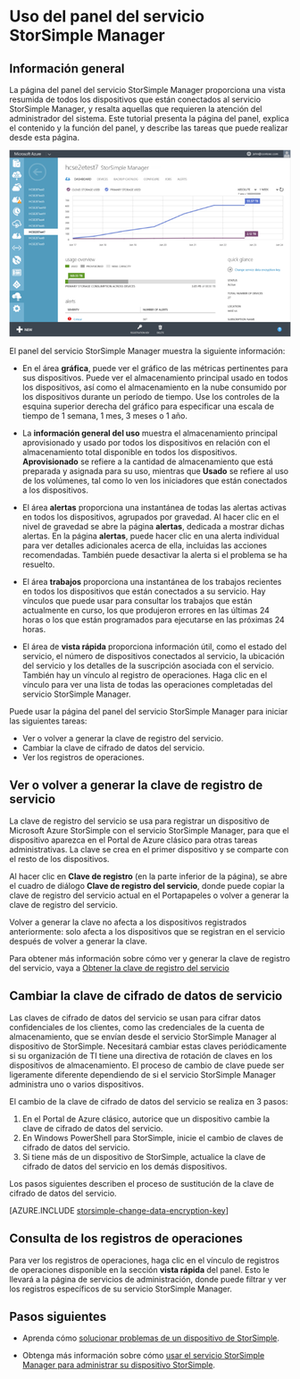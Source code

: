 <properties 
   pageTitle="Panel del servicio del Administrador de StorSimple | Microsoft Azure"
   description="Describe el panel del servicio del Administrador de StorSimple y explica cómo se usa para supervisar el estado de la solución de StorSimple."
   services="storsimple"
   documentationCenter=""
   authors="SharS"
   manager="carolz"
   editor="" />
<tags 
   ms.service="storsimple"
   ms.devlang="na"
   ms.topic="article"
   ms.tgt_pltfrm="na"
   ms.workload="na"
   ms.date="02/01/2016"
   ms.author="v-sharos" />

# Uso del panel del servicio StorSimple Manager

## Información general

La página del panel del servicio StorSimple Manager proporciona una vista resumida de todos los dispositivos que están conectados al servicio StorSimple Manager, y resalta aquellas que requieren la atención del administrador del sistema. Este tutorial presenta la página del panel, explica el contenido y la función del panel, y describe las tareas que puede realizar desde esta página.

![Panel del servicio](./media/storsimple-service-dashboard/HCS_ServiceDashboard.png)

El panel del servicio StorSimple Manager muestra la siguiente información:

- En el área **gráfica**, puede ver el gráfico de las métricas pertinentes para sus dispositivos. Puede ver el almacenamiento principal usado en todos los dispositivos, así como el almacenamiento en la nube consumido por los dispositivos durante un período de tiempo. Use los controles de la esquina superior derecha del gráfico para especificar una escala de tiempo de 1 semana, 1 mes, 3 meses o 1 año.

- La **información general del uso** muestra el almacenamiento principal aprovisionado y usado por todos los dispositivos en relación con el almacenamiento total disponible en todos los dispositivos. **Aprovisionado** se refiere a la cantidad de almacenamiento que está preparada y asignada para su uso, mientras que **Usado** se refiere al uso de los volúmenes, tal como lo ven los iniciadores que están conectados a los dispositivos.

- El área **alertas** proporciona una instantánea de todas las alertas activas en todos los dispositivos, agrupados por gravedad. Al hacer clic en el nivel de gravedad se abre la página **alertas**, dedicada a mostrar dichas alertas. En la página **alertas**, puede hacer clic en una alerta individual para ver detalles adicionales acerca de ella, incluidas las acciones recomendadas. También puede desactivar la alerta si el problema se ha resuelto.

- El área **trabajos** proporciona una instantánea de los trabajos recientes en todos los dispositivos que están conectados a su servicio. Hay vínculos que puede usar para consultar los trabajos que están actualmente en curso, los que produjeron errores en las últimas 24 horas o los que están programados para ejecutarse en las próximas 24 horas.

- El área de **vista rápida** proporciona información útil, como el estado del servicio, el número de dispositivos conectados al servicio, la ubicación del servicio y los detalles de la suscripción asociada con el servicio. También hay un vínculo al registro de operaciones. Haga clic en el vínculo para ver una lista de todas las operaciones completadas del servicio StorSimple Manager.

Puede usar la página del panel del servicio StorSimple Manager para iniciar las siguientes tareas:

- Ver o volver a generar la clave de registro del servicio.
- Cambiar la clave de cifrado de datos del servicio.
- Ver los registros de operaciones.

## Ver o volver a generar la clave de registro de servicio

La clave de registro del servicio se usa para registrar un dispositivo de Microsoft Azure StorSimple con el servicio StorSimple Manager, para que el dispositivo aparezca en el Portal de Azure clásico para otras tareas administrativas. La clave se crea en el primer dispositivo y se comparte con el resto de los dispositivos.

Al hacer clic en **Clave de registro** (en la parte inferior de la página), se abre el cuadro de diálogo **Clave de registro del servicio**, donde puede copiar la clave de registro del servicio actual en el Portapapeles o volver a generar la clave de registro del servicio.

Volver a generar la clave no afecta a los dispositivos registrados anteriormente: solo afecta a los dispositivos que se registran en el servicio después de volver a generar la clave.

Para obtener más información sobre cómo ver y generar la clave de registro del servicio, vaya a [Obtener la clave de registro del servicio](storsimple-manage-service.md#get-the-service-registration-key)

## Cambiar la clave de cifrado de datos de servicio

Las claves de cifrado de datos del servicio se usan para cifrar datos confidenciales de los clientes, como las credenciales de la cuenta de almacenamiento, que se envían desde el servicio StorSimple Manager al dispositivo de StorSimple. Necesitará cambiar estas claves periódicamente si su organización de TI tiene una directiva de rotación de claves en los dispositivos de almacenamiento. El proceso de cambio de clave puede ser ligeramente diferente dependiendo de si el servicio StorSimple Manager administra uno o varios dispositivos.

El cambio de la clave de cifrado de datos del servicio se realiza en 3 pasos:

1. En el Portal de Azure clásico, autorice que un dispositivo cambie la clave de cifrado de datos del servicio.
2. En Windows PowerShell para StorSimple, inicie el cambio de claves de cifrado de datos del servicio.
3. Si tiene más de un dispositivo de StorSimple, actualice la clave de cifrado de datos del servicio en los demás dispositivos.

Los pasos siguientes describen el proceso de sustitución de la clave de cifrado de datos del servicio.

[AZURE.INCLUDE [storsimple-change-data-encryption-key](../../includes/storsimple-change-data-encryption-key.md)]


## Consulta de los registros de operaciones

Para ver los registros de operaciones, haga clic en el vínculo de registros de operaciones disponible en la sección **vista rápida** del panel. Esto le llevará a la página de servicios de administración, donde puede filtrar y ver los registros específicos de su servicio StorSimple Manager.

## Pasos siguientes

- Aprenda cómo [solucionar problemas de un dispositivo de StorSimple](storsimple-troubleshoot-operational-device.md).

- Obtenga más información sobre cómo [usar el servicio StorSimple Manager para administrar su dispositivo StorSimple](storsimple-manager-service-administration.md).

<!---HONumber=AcomDC_0218_2016-->